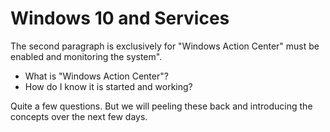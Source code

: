 # Windows 10 and Services


The second paragraph is exclusively for "Windows Action Center" must be enabled and monitoring the system".

- What is "Windows Action Center"?
- How do I know it is started and working?

Quite a few questions.  But we will peeling these back and introducing the concepts over the next few days.

